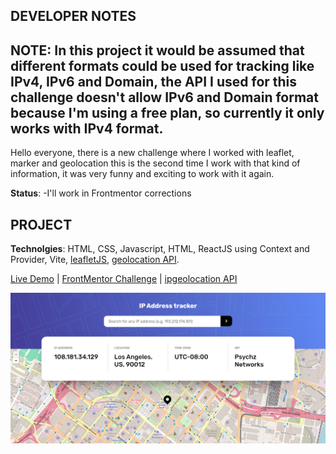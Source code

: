 ## DEVELOPER NOTES
**NOTE**: In this project it would be assumed that different formats could be used for tracking like IPv4, IPv6 and Domain, the API I used for this challenge doesn't allow IPv6 and Domain format because I'm using a free plan, so currently it only works with IPv4 format.
-----
Hello everyone, there is a new challenge where I worked with leaflet, marker and geolocation
this is the second time I work with that kind of information, it was very funny and exciting to work with it again.

**Status**: 
-I'll work in Frontmentor corrections

## PROJECT
**Technolgies**: HTML, CSS, Javascript, HTML, ReactJS using Context and Provider, Vite, [leafletJS](https://leafletjs.com/), [geolocation API](https://ipgeolocation.io/documentation/ip-geolocation-api.html).

[Live Demo](https://65b33bad3880fd7a9d87df9b--euphonious-valkyrie-1818c7.netlify.app/) | [FrontMentor Challenge](https://www.frontendmentor.io/challenges/ip-address-tracker-I8-0yYAH0) | [ipgeolocation API](https://ipgeolocation.io/documentation.html)

![Design preview for the IP address tracker coding challenge](./design/frontmentorip.png)


